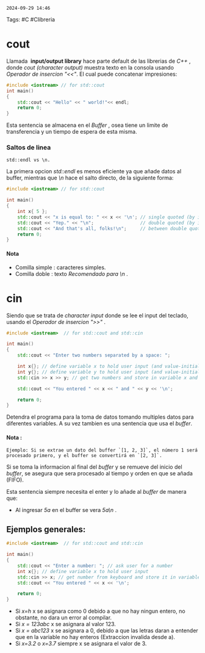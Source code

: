 	2024-09-29 14:46

Tags: #C #Clibreria
# cout
Llamada  **input/output library** hace parte default de las librerias de _C++_ , donde _cout (character output)_ muestra texto en la consola usando _Operador de insercion "<<"_. El cual puede concatenar impresiones: 
```C++
#include <iostream> // for std::cout
int main()
{
    std::cout << "Hello" << " world!"<< endl;
    return 0;
}
```
Esta sentencia se almacena en el _Buffer_ , osea tiene un limite de transferencia y un tiempo de espera de esta misma.

### Saltos de linea
	std::endl vs \n.
La primera opcion _std::endl_ es menos eficiente ya que añade datos al buffer, mientras que _\n_ hace el salto directo, de la siguiente forma:
```c++
#include <iostream> // for std::cout

int main()
{
    int x{ 5 };
    std::cout << "x is equal to: " << x << '\n'; // single quoted (by itself) (conventional)
    std::cout << "Yep." << "\n";                 // double quoted (by itself) (unconventional but okay)
    std::cout << "And that's all, folks!\n";     // between double quotes in existing text (conventional)
    return 0;
}
```

#### Nota
* Comilla simple : caracteres simples.
* Comilla doble : texto _Recomendado para \n_ .

# cin

Siendo que se trata de _character input_ donde se lee el input del teclado, usando el _Operador de insercion ">>"_ .
```c++
#include <iostream>  // for std::cout and std::cin

int main()
{
    std::cout << "Enter two numbers separated by a space: ";

    int x{}; // define variable x to hold user input (and value-initialize it)
    int y{}; // define variable y to hold user input (and value-initialize it)
    std::cin >> x >> y; // get two numbers and store in variable x and y respectively

    std::cout << "You entered " << x << " and " << y << '\n';

    return 0;
}
```

Detendra el programa para la toma de datos tomando multiples datos para diferentes variables. A su vez tambien es una sentencia que usa el _buffer_. 

#### Nota : 
	Ejemplo: Si se extrae un dato del buffer `[1, 2, 3]`, el número 1 será procesado primero, y el buffer se convertirá en `[2, 3]`.
Si se toma la informacion al final del _buffer_ y se remueve del inicio del _buffer_, se asegura que sera procesado al tiempo y orden en que se añada (FIFO). 

Esta sentencia siempre necesita el enter y lo añade al _buffer_ de manera que:

+ Al ingresar _5a_ en el buffer se vera _5a\n_ .
## Ejemplos generales:

```c++
#include <iostream>  // for std::cout and std::cin

int main()
{
    std::cout << "Enter a number: "; // ask user for a number
    int x{}; // define variable x to hold user input
    std::cin >> x; // get number from keyboard and store it in variable x
    std::cout << "You entered " << x << '\n';

    return 0;
}
```

* Si *x=h* x se asignara como 0 debido a que no hay ningun entero, no obstante, no dara un error al compilar.
* Si _x = 123abc_ x se asignara al valor 123.
* Si _x = abc123_  x se asignara a 0, debido a que las letras daran a entender que en la variable no hay enteros (Extraccion invalida desde a).
* Si _x=3.2_ o _x=3.7_ siempre x se asignara el valor de 3.